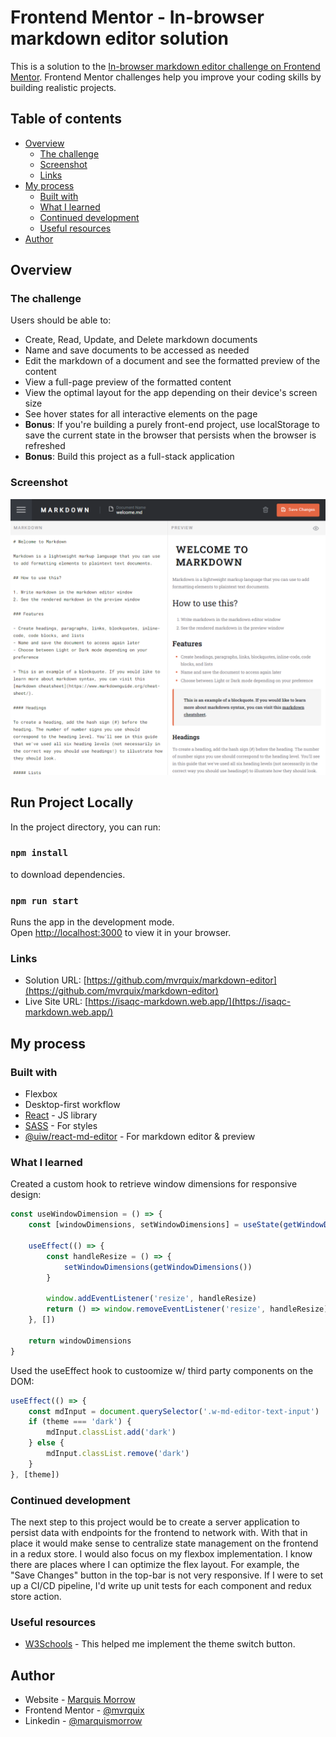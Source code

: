 # Frontend Mentor - In-browser markdown editor solution

This is a solution to the [In-browser markdown editor challenge on Frontend Mentor](https://www.frontendmentor.io/challenges/inbrowser-markdown-editor-r16TrrQX9). Frontend Mentor challenges help you improve your coding skills by building realistic projects.

## Table of contents

- [Overview](#overview)
  - [The challenge](#the-challenge)
  - [Screenshot](#screenshot)
  - [Links](#links)
- [My process](#my-process)
  - [Built with](#built-with)
  - [What I learned](#what-i-learned)
  - [Continued development](#continued-development)
  - [Useful resources](#useful-resources)
- [Author](#author)

## Overview

### The challenge

Users should be able to:

- Create, Read, Update, and Delete markdown documents
- Name and save documents to be accessed as needed
- Edit the markdown of a document and see the formatted preview of the content
- View a full-page preview of the formatted content
- View the optimal layout for the app depending on their device's screen size
- See hover states for all interactive elements on the page
- **Bonus**: If you're building a purely front-end project, use localStorage to save the current state in the browser that persists when the browser is refreshed
- **Bonus**: Build this project as a full-stack application

### Screenshot

![](./screenshot.png)

## Run Project Locally

In the project directory, you can run:

### `npm install`

to download dependencies.

### `npm run start`

Runs the app in the development mode.\
Open [http://localhost:3000](http://localhost:3000) to view it in your browser.

### Links

- Solution URL: [https://github.com/mvrquix/markdown-editor](https://github.com/mvrquix/markdown-editor)
- Live Site URL: [https://isaqc-markdown.web.app/](https://isaqc-markdown.web.app/)

## My process

### Built with

- Flexbox
- Desktop-first workflow
- [React](https://reactjs.org/) - JS library
- [SASS](https://www.npmjs.com/package/sass) - For styles
- [@uiw/react-md-editor](https://github.com/uiwjs/react-md-editor) - For markdown editor & preview

### What I learned

Created a custom hook to retrieve window dimensions for responsive design:

```js
const useWindowDimension = () => {
	const [windowDimensions, setWindowDimensions] = useState(getWindowDimensions())

	useEffect(() => {
		const handleResize = () => {
			setWindowDimensions(getWindowDimensions())
		}

		window.addEventListener('resize', handleResize)
		return () => window.removeEventListener('resize', handleResize)
	}, [])

	return windowDimensions
}
```

Used the useEffect hook to custoomize w/ third party components on the DOM:

```js
useEffect(() => {
	const mdInput = document.querySelector('.w-md-editor-text-input')
	if (theme === 'dark') {
		mdInput.classList.add('dark')
	} else {
		mdInput.classList.remove('dark')
	}
}, [theme])
```

### Continued development

The next step to this project would be to create a server application to persist data with endpoints for the frontend to network with. With that in place
it would make sense to centralize state management on the frontend in a redux store. I would also focus on my flexbox implementation. I know there are places where I can optimize the flex layout. For example, the "Save Changes" button in the top-bar is not very responsive. If I were to set up a CI/CD pipeline, I'd write up unit tests for each component and redux store action.

### Useful resources

- [W3Schools](https://www.w3schools.com/howto/howto_css_switch.asp) - This helped me implement the theme switch button.

## Author

- Website - [Marquis Morrow](https://isaqc.io/)
- Frontend Mentor - [@mvrquix](https://www.frontendmentor.io/profile/mvrquix)
- Linkedin - [@marquismorrow](https://www.linkedin.com/in/marquismorrow/)

